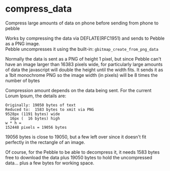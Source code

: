 # compress_data
Compress large amounts of data on phone before sending from phone to pebble

Works by compressing the data via DEFLATE(RFC1951) and sends to Pebble as a PNG image.  
Pebble uncompresses it using the built-in: `gbitmap_create_from_png_data`  


Normally the data is sent as a PNG of height 1 pixel, but since Pebble can't have an image larger than 16383 pixels wide, for particularly large amounts of data the javascript will double the height until the width fits.  It sends it as a 1bit monochrome PNG so the image width (in pixels) will be 8 times the number of bytes

Compression amount depends on the data being sent.  For the current Lorum Ipsum, the details are:  

    Originally: 19050 bytes of text
    Reduced to:  1583 bytes to xmit via PNG
    9528px (1191 bytes) wide
      16px (  16 bytes) high
    w * h =
    152448 pixels = 19056 bytes

19056 bytes is close to 19050, but a few left over since it doesn't fit perfectly in the rectangle of an image.  

Of course, for the Pebble to be able to decompress it, it needs 1583 bytes free to download the data plus 19050 bytes to hold the uncompressed data... plus a few bytes for working space.
